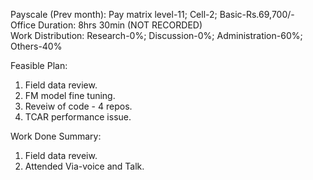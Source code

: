 Payscale (Prev month): Pay matrix level-11; Cell-2; Basic-Rs.69,700/-\
Office Duration: 8hrs 30min (NOT RECORDED)\
Work Distribution: Research-0%; Discussion-0%; Administration-60%; Others-40%

Feasible Plan:
1. Field data review.
2. FM model fine tuning.
3. Reveiw of code - 4 repos.
4. TCAR performance issue. 

Work Done Summary:
1. Field data reveiw.  
2. Attended Via-voice and Talk.
